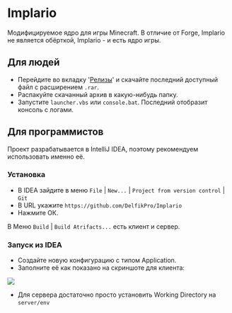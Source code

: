 # Implario
Модифицируемое ядро для игры Minecraft.
В отличие от Forge, Implario не является обёрткой, Implario - и есть ядро игры.

## Для людей

* Перейдите во вкладку '[Релизы](https://github.com/DelfikPro/Implario/releases)' и скачайте последний доступный файл с расширением `.rar`.
* Распакуйте скачанный архив в какую-нибудь папку.
* Запустите `launcher.vbs` или `console.bat`. Последний отобразит консоль с логами.


## Для программистов
Проект разрабатывается в IntelliJ IDEA, поэтому рекомендуем использовать именно её.

### Установка
* В IDEA зайдите в меню `File` | `New...` | `Project from version control` | `Git`
* В URL укажите `https://github.com/DelfikPro/Implario`
* Нажмите ОК.

В Меню `Build` | `Build Atrifacts...` есть клиент и сервер.

### Запуск из IDEA
* Создайте новую конфигурацию с типом Application.
* Заполните её как показано на скриншоте для клиента:

![](https://i.imgur.com/UnPgv65.png)

* Для сервера достаточно просто установить Working Directory на `server/env`
